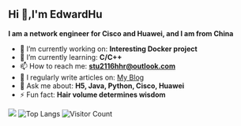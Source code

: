 ## Hi 👋,I'm EdwardHu
**I am a network engineer for Cisco and Huawei, and I am from China**


- 🔭 I’m currently working on: **Interesting Docker project**
- 🌱 I’m currently learning: **C/C++**
- 📫 How to reach me: **stu2116hhr@outlook.com**
- 📝 I regularly write articles on: [My Blog](https://www.edwardhu.run)
- 💬 Ask me about: **H5, Java, Python, Cisco, Huawei**
- ⚡ Fun fact: **Hair volume determines wisdom**
<!-- 
- 👯 I’m looking to collaborate on ... 
- 🤔 I’m looking for help with ... 
- 😄 Pronouns: ...
-->

![](https://github-readme-stats.vercel.app/api?username=stu2116Edward&show_icons=true&theme=transparent)
![Top Langs](https://github-readme-stats.vercel.app/api/top-langs/?username=stu2116Edward&layout=compact&theme=tokyonight)
![Visitor Count](https://profile-counter.glitch.me/stu2116Edward/count.svg)
